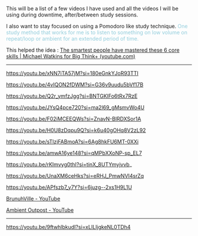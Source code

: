 
This will be a list of a few videos I have used and all the videos  I will be using during downtime, after/between study sessions. 

I also want to stay focused on using a Pomodoro like study technique. <font color="#92cddc">One study method that works for me is to listen to something on low  volume on repeat/loop or ambient for an extended period of time. </font>

This helped the idea : [The smartest people have mastered these 6 core skills | Michael Watkins for Big Think+ (youtube.com)](https://www.youtube.com/watch?v=32z8Ax1j-Q4)

---
https://youtu.be/xNN7iTA57jM?si=180eGnkYJoR93TTI

https://youtu.be/4vIQON2fDWM?si=G36v9uudu5bVf17B

https://youtu.be/Q2r_ymfzJgg?si=BNTGKlFo6tRx7RzE

https://youtu.be/JYsQ4pce720?si=ma2l69_gMsmvWo4U

https://youtu.be/F02iMCEEQWs?si=ZnavN-BlRDXSor1A

https://youtu.be/H0U8zDqpu9Q?si=k6u40gOHq8V2zL92

https://youtu.be/sTlzjFABmoA?si=6Ag8hkFU6MT-0XXi

https://youtu.be/amwA16ye148?si=qMPbXXoNP-sp_EL7

https://youtu.be/rKImvyg0thI?si=tinX_8UTYmyjvvb_

https://youtu.be/UnaXM6ceHks?si=eRHJ_PmwNVI4srZq

https://youtu.be/APfszb7_y7Y?si=6juzg--2xs1H9L1U

[BrunuhVille - YouTube](https://www.youtube.com/channel/UCZg2-TZBGrwRbuettVf10uw)

[Ambient Outpost - YouTube](https://www.youtube.com/@ambientoutpost)

---

https://youtu.be/9ftwhlbkudI?si=xLILIjgkeNL0TDh4

